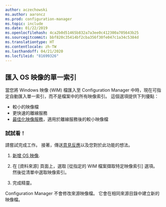 ```yaml
---
author: aczechowski
ms.author: aaroncz
ms.prod: configuration-manager
ms.topic: include
ms.date: 01/22/2019
ms.openlocfilehash: 4ca2b0d51465b832a7a3ee0c412300a705643b25
ms.sourcegitcommit: bbf820c35414bf2cba356f30fe047c1a34c5384d
ms.translationtype: HT
ms.contentlocale: zh-TW
ms.lasthandoff: 04/21/2020
ms.locfileid: "81699326"
---
```

## <a name="import-a-single-index-of-an-os-image"></a><a name="bkmk_index"></a> 匯入 OS 映像的單一索引
<!--3719699-->

當您將 Windows 映像 (WIM) 檔匯入至 Configuration Manager 中時，現在可指定自動匯入單一索引，而不是檔案中的所有映像索引。 這個選項提供下列優點：

- 較小的映像檔  
- 更快速的離線服務  
- [最佳化映像服務](#bkmk_resetbase)，適用於離線服務後的較小映像檔  


### <a name="try-it-out"></a>試試看！

請嘗試完成工作。 接著，傳送[意見反應](../../../../understand/find-help.md#product-feedback)以及您對於此功能的想法。

1. [新增 OS 映像](../../../../../osd/get-started/manage-operating-system-images.md#BKMK_AddOSImages).  

2. 在 [資料來源]  頁面上，選取 [從指定的 WIM 檔案擷取特定映像索引]  選項。 然後從清單中選取映像索引。  

3. 完成精靈。

Configuration Manager 不會修改來源映像檔。 它會在相同來源目錄中建立新的映像檔。 

